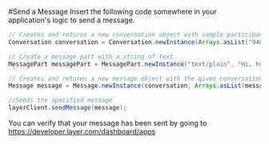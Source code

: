 #Send a Message
Insert the following code somewhere in your application's logic to send a message.

```java
// Creates and returns a new conversation object with sample participant identifiers
Conversation conversation = Conversation.newInstance(Arrays.asList("948374839"));

// Create a message part with a string of text
MessagePart messagePart = MessagePart.newInstance("text/plain", "Hi, how are you?".getBytes());

// Creates and returns a new message object with the given conversation and array of message parts
Message message = Message.newInstance(conversation, Arrays.asList(messagePart));

//Sends the specified message
layerClient.sendMessage(message);
```

You can verify that your message has been sent by going to https://developer.layer.com/dashboard/apps
